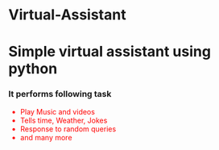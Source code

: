 # Virtual-Assistant
<h1> Simple virtual assistant using python </h1>
<h3> It performs following task </h3>
<ul style= "color:red">
  <li> Play Music and videos </li>
  <li> Tells time, Weather, Jokes </li>
  <li> Response to random queries </li>
  <li> and many more </li>
</ul>
